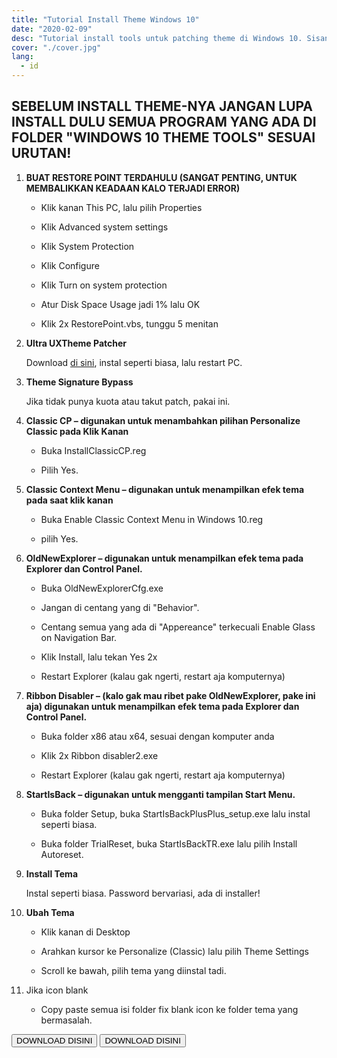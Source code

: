 ```yaml
---
title: "Tutorial Install Theme Windows 10"
date: "2020-02-09"
desc: "Tutorial install tools untuk patching theme di Windows 10. Sisanya kata kata pengganti biar card elementnya ga ngebug ok oce."
cover: "./cover.jpg"
lang:
  - id
---
```


## SEBELUM INSTALL THEME-NYA JANGAN LUPA INSTALL DULU SEMUA PROGRAM YANG ADA DI FOLDER "WINDOWS 10 THEME TOOLS" SESUAI URUTAN!

1. **BUAT RESTORE POINT TERDAHULU (SANGAT PENTING, UNTUK MEMBALIKKAN KEADAAN KALO TERJADI ERROR)**

   - Klik kanan This PC, lalu pilih Properties

   - Klik Advanced system settings

   - Klik System Protection

   - Klik Configure

   - Klik Turn on system protection

   - Atur Disk Space Usage jadi 1% lalu OK

   - Klik 2x RestorePoint.vbs, tunggu 5 menitan

2. **Ultra UXTheme Patcher**

   Download [di sini](https://www.syssel.net/hoefs/software_uxtheme.php?lang=en), instal seperti biasa, lalu restart PC.

3. **Theme Signature Bypass**

   Jika tidak punya kuota atau takut patch, pakai ini.

4. **Classic CP – digunakan untuk menambahkan pilihan Personalize Classic pada Klik Kanan**

   - Buka InstallClassicCP.reg

   - Pilih Yes.

5. **Classic Context Menu – digunakan untuk menampilkan efek tema pada saat klik kanan**

   - Buka Enable Classic Context Menu in Windows 10.reg

   - pilih Yes.

6. **OldNewExplorer – digunakan untuk menampilkan efek tema pada Explorer dan Control Panel.**

   - Buka OldNewExplorerCfg.exe

   - Jangan di centang yang di "Behavior".

   - Centang semua yang ada di "Appereance" terkecuali Enable Glass on Navigation Bar.

   - Klik Install, lalu tekan Yes 2x

   - Restart Explorer (kalau gak ngerti, restart aja komputernya)

7. **Ribbon Disabler – (kalo gak mau ribet pake OldNewExplorer, pake ini aja) digunakan untuk menampilkan efek tema pada Explorer dan Control Panel.**

   - Buka folder x86 atau x64, sesuai dengan komputer anda

   - Klik 2x Ribbon disabler2.exe

   - Restart Explorer (kalau gak ngerti, restart aja komputernya)

8. **StartIsBack – digunakan untuk mengganti tampilan Start Menu.**

   - Buka folder Setup, buka StartIsBackPlusPlus_setup.exe lalu instal seperti biasa.

   - Buka folder TrialReset, buka StartIsBackTR.exe lalu pilih Install Autoreset.

9. **Install Tema**

   Instal seperti biasa. Password bervariasi, ada di installer!

10. **Ubah Tema**

    - Klik kanan di Desktop

    - Arahkan kursor ke Personalize (Classic) lalu pilih Theme Settings

    - Scroll ke bawah, pilih tema yang diinstal tadi.

11. Jika icon blank

    - Copy paste semua isi folder fix blank icon ke folder tema yang bermasalah.

<button href="https://google.com" class="btn"><span class="name">DOWNLOAD DISINI</span></button>
<button href="https://google.com" class="btn"><span class="name">DOWNLOAD DISINI</span></button>
